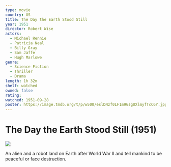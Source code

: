 ```yaml
---
type: movie
country: US
title: The Day the Earth Stood Still
year: 1951
director: Robert Wise
actors:
  - Michael Rennie
  - Patricia Neal
  - Billy Gray
  - Sam Jaffe
  - Hugh Marlowe
genre:
  - Science Fiction
  - Thriller
  - Drama
length: 1h 32m
shelf: watched
owned: false
rating:
watched: 1951-09-28
poster: https://image.tmdb.org/t/p/w500/eslDNzf0LF1m9GsgUXlmyfTcC6Y.jpg
---
```


# The Day the Earth Stood Still (1951)

![](https://image.tmdb.org/t/p/w500/eslDNzf0LF1m9GsgUXlmyfTcC6Y.jpg)

An alien and a robot land on Earth after World War II and tell mankind to be peaceful or face destruction.